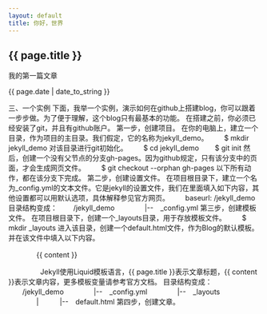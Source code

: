 ```yaml
---
layout: default
title: 你好，世界
---
```


<h2>{{ page.title }}</h2>

<p>我的第一篇文章</p>

<p>{{ page.date | date_to_string }}</p>

三、一个实例
下面，我举一个实例，演示如何在github上搭建blog，你可以跟着一步步做。为了便于理解，这个blog只有最基本的功能。
在搭建之前，你必须已经安装了git，并且有github账户。
第一步，创建项目。
在你的电脑上，建立一个目录，作为项目的主目录。我们假定，它的名称为jekyll_demo。
　　$ mkdir jekyll_demo
对该目录进行git初始化。
　　$ cd jekyll_demo
　　$ git init
然后，创建一个没有父节点的分支gh-pages。因为github规定，只有该分支中的页面，才会生成网页文件。
　　$ git checkout --orphan gh-pages
以下所有动作，都在该分支下完成。
第二步，创建设置文件。
在项目根目录下，建立一个名为_config.yml的文本文件。它是jekyll的设置文件，我们在里面填入如下内容，其他设置都可以用默认选项，具体解释参见官方网页。
　　baseurl: /jekyll_demo
目录结构变成：
　　/jekyll_demo
　　　　|--　_config.yml
第三步，创建模板文件。
在项目根目录下，创建一个_layouts目录，用于存放模板文件。
　　$ mkdir _layouts
进入该目录，创建一个default.html文件，作为Blog的默认模板。并在该文件中填入以下内容。
　　<!DOCTYPE html>
　　<html>
　　<head>
　　　　<meta http-equiv="content-type" content="text/html; charset=utf-8" />
　　　　<title>{{ page.title }}</title>
　　</head>
　　<body>

　　　　{{ content }}

　　</body>
　　</html>
Jekyll使用Liquid模板语言，{{ page.title }}表示文章标题，{{ content }}表示文章内容，更多模板变量请参考官方文档。
目录结构变成：
　　/jekyll_demo
　　　　|--　_config.yml
　　　　|--　_layouts
　　　　|　　　|--　default.html
第四步，创建文章。